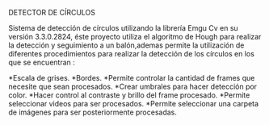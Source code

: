 ﻿DETECTOR DE CÍRCULOS 

Sistema de  detección de círculos utilizando la librería Emgu Cv en su versión 3.3.0.2824, éste proyecto utiliza el algoritmo de Hough para realizar la detección y seguimiento a un balón,ademas permite la utilización de diferentes procedimientos para realizar la detección de los círculos en los que se encuentran :  

*Escala de grises.
*Bordes.
*Permite controlar la cantidad de frames que necesite que sean procesados.
*Crear umbrales para hacer detección por color.
*Hacer control al contraste y brillo del frame procesado.
*Permite seleccionar videos para ser procesados.
*Permite seleccionar una carpeta de imágenes para ser posteriormente procesadas.
